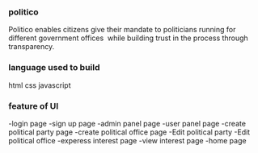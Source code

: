 ### politico 
Politico enables citizens give their mandate to politicians running for different government offices  while building trust in the process through transparency. 

### language used to build
html
css
javascript 

### feature of UI
-login page
-sign up page
-admin panel page
-user panel page
-create political party page
-create political office page
-Edit political party
-Edit political office
-experess interest page
-view interest page
-home page

